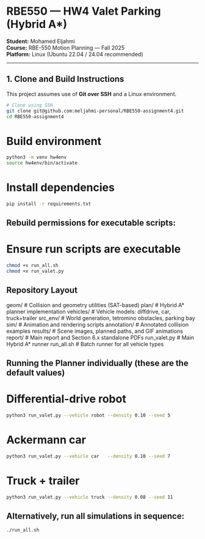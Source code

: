 # RBE550 — HW4 Valet Parking (Hybrid A*)

**Student:** Mohamed Eljahmi  
**Course:** RBE-550 Motion Planning — Fall 2025  
**Platform:** Linux (Ubuntu 22.04 / 24.04 recommended)

---

## 1. Clone and Build Instructions

This project assumes use of **Git over SSH** and a Linux environment.

```bash
# Clone using SSH
git clone git@github.com:meljahmi-personal/RBE550-assignment4.git
cd RBE550-assignment4
```

# Build environment
```bash
python3 -m venv hw4env
source hw4env/bin/activate
```

# Install dependencies
```bash
pip install -r requirements.txt
```

## Rebuild permissions for executable scripts:
# Ensure run scripts are executable
```bash
chmod +x run_all.sh
chmod +x run_valet.py
```




## Repository Layout
geom/          # Collision and geometry utilities (SAT-based)
plan/          # Hybrid A* planner implementation
vehicles/      # Vehicle models: diffdrive, car, truck+trailer
src_env/       # World generation, tetromino obstacles, parking bay
sim/           # Animation and rendering scripts
annotation/    # Annotated collision examples
results/       # Scene images, planned paths, and GIF animations
report/        # Main report and Section 6.x standalone PDFs
run_valet.py   # Main Hybrid A* runner
run_all.sh     # Batch runner for all vehicle types


## Running the Planner individually (these are the default values)
# Differential-drive robot
```bash
python3 run_valet.py --vehicle robot --density 0.10 --seed 5
```

# Ackermann car
```bash
python3 run_valet.py --vehicle car   --density 0.10 --seed 7
```
# Truck + trailer
```bash
python3 run_valet.py --vehicle truck --density 0.08 --seed 11
```

## Alternatively, run all simulations in sequence:
```bash
./run_all.sh
```

